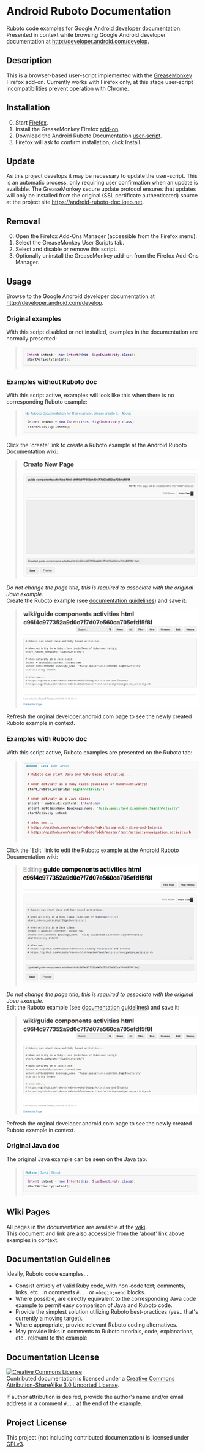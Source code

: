 # Android Ruboto Documentation

[Ruboto](http://ruboto.org/) code examples for [Google Android developer documentation](http://developer.android.com/develop). Presented in context while browsing Google Android developer documentation at http://developer.android.com/develop.

## Description

This is a browser-based user-script implemented with the [GreaseMonkey](http://www.greasespot.net/) Firefox add-on. Currently works with Firefox only, at this stage user-script incompatibilities prevent operation with Chrome.

## Installation

0. Start [Firefox](http://www.mozilla.org/firefox).
0. Install the GreaseMonkey Firefox [add-on](https://addons.mozilla.org/en-US/firefox/addon/greasemonkey/).
0. Download the Android Ruboto Documentation [user-script](https://android-ruboto-doc.iqeo.net/android_ruboto_doc.user.js).
0. Firefox will ask to confirm installation, click Install.

## Update

As this project develops it may be necessary to update the user-script. This is an automatic process, only requiring user confirmation when an update is available. The GreaseMonkey secure update protocol ensures that updates will only be installed from the original (SSL certificate authenticated) source at the project site https://android-ruboto-doc.iqeo.net.

## Removal

0. Open the Firefox Add-Ons Manager (accessible from the Firefox menu).
0. Select the GreaseMonkey User Scripts tab.
0. Select and disable or remove this script.
0. Optionally uninstall the GreaseMonkey add-on from the Firefox Add-Ons Manager. 

## Usage

Browse to the Google Android developer documentation at http://developer.android.com/develop.

### Original examples

With this script disabled or not installed, examples in the documentation are normally presented:

> ![Before script](images/before_script.png)

### Examples without Ruboto doc 
With this script active, examples will look like this when there is no corresponding Ruboto example:

> ![No doc](images/script_no_doc.png)

Click the 'create' link to create a Ruboto example at the Android Ruboto Documentation wiki:

> ![Create example](images/create_example.png)

_Do not change the page title, this is required to associate with the original Java example._  
Create the Ruboto example (see [documentation guidelines](#documentation-guidelines)) and save it:

> ![Preview example](images/preview_example.png)

Refresh the orginal developer.android.com page to see the newly created Ruboto example in context.

### Examples with Ruboto doc
With this script active, Ruboto examples are presented on the Ruboto tab:

> ![Ruboto doc](images/script_ruboto_doc.png)

Click the 'Edit' link to edit the Ruboto example at the Android Ruboto Documentation wiki:
> ![Edit example](images/edit_example.png)

_Do not change the page title, this is required to associate with the original Java example._  
Edit the Ruboto example (see [documentation guidelines](#documentation-guidelines)) and save it:

> ![Preview example](images/preview_example.png)

Refresh the orginal developer.android.com page to see the newly created Ruboto example in context.

### Original Java doc
The original Java example can be seen on the Java tab:

> ![Java doc](images/script_java_doc.png)

## Wiki Pages
All pages in the documentation are available at the [wiki](https://android-ruboto-doc.iqeo.net/pages).  
This document and link are also accessible from the 'about' link above examples in context.

## Documentation Guidelines

Ideally, Ruboto code examples...

* Consist entirely of valid Ruby code, with non-code text; comments, links, etc.. in comments ```#...``` or ```=begin;=end``` blocks.
* Where possible, are directly equivalent to the corresponding Java code example to permit easy comparison of Java and Ruboto code.
* Provide the simplest solution utilizing Ruboto best-practices (yes.. that's currently a moving target).
* Where appropriate, provide relevant Ruboto coding alternatives.
* May provide links in comments to Ruboto tutorials, code, explanations, etc.. relevant to the example.

## Documentation License

<a rel="license" href="http://creativecommons.org/licenses/by-sa/3.0/deed.en_US"><img alt="Creative Commons License" style="border-width:0" src="http://i.creativecommons.org/l/by-sa/3.0/88x31.png" /></a><br /><span xmlns:dct="http://purl.org/dc/terms/" href="http://purl.org/dc/dcmitype/Text" property="dct:title" rel="dct:type">Contributed documentation</span> is licensed under a <a rel="license" href="http://creativecommons.org/licenses/by-sa/3.0/deed.en_US">Creative Commons Attribution-ShareAlike 3.0 Unported License</a>.

If author attribution is desired, provide the author's name and/or email address in a comment ```#...``` at the end of the example.

## Project License

This project (not including contributed documentation) is licensed under [GPLv3](http://www.gnu.org/licenses/gpl.html).
